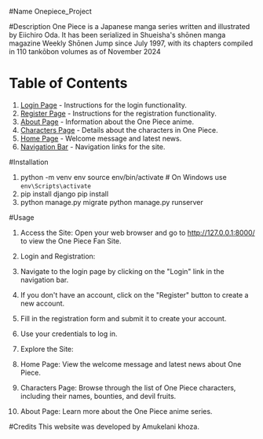 #Name 
Onepiece_Project

#Description
One Piece is a Japanese manga series written and illustrated by Eiichiro Oda. 
It has been serialized in Shueisha's shōnen manga magazine Weekly Shōnen Jump since July 1997,
with its chapters compiled in 110 tankōbon volumes as of November 2024

# Table of Contents
1. [Login Page](#login-page) - Instructions for the login functionality.
2. [Register Page](#register-page) - Instructions for the registration functionality.
3. [About Page](#about-page) - Information about the One Piece anime.
4. [Characters Page](#characters-page) - Details about the characters in One Piece.
5. [Home Page](#home-page) - Welcome message and latest news.
6. [Navigation Bar](#navigation-bar) - Navigation links for the site.

#Installation
1. python -m venv env
   source env/bin/activate  # On Windows use `env\Scripts\activate`
2. pip install django
   pip install <other-dependencies>
3. python manage.py migrate
   python manage.py runserver

#Usage
1. Access the Site: Open your web browser and go to http://127.0.0.1:8000/ to view the One Piece Fan Site.
2. Login and Registration:
3. Navigate to the login page by clicking on the "Login" link in the navigation bar.
4. If you don't have an account, click on the "Register" button to create a new account.
5. Fill in the registration form and submit it to create your account.
6. Use your credentials to log in.
7. Explore the Site:

8. Home Page: View the welcome message and latest news about One Piece.
9. Characters Page: Browse through the list of One Piece characters, including their names, bounties, and devil fruits.
10. About Page: Learn more about the One Piece anime series.


#Credits
This website was developed by Amukelani khoza.

